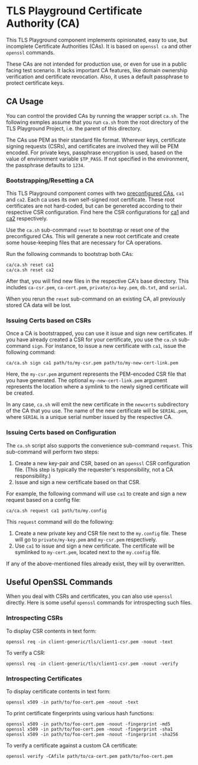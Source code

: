 # TLS Playground Certificate Authority (CA)

This TLS Playground component implements opinionated, easy to use, but incomplete Certificate Authorities (CAs). It is based on `openssl ca` and other `openssl` commands.

These CAs are not intended for production use, or even for use in a public facing test scenario. It lacks important CA features, like domain ownership verification and certificate revocation. Also, it uses a default passphrase to protect certificate keys.



## CA Usage

You can control the provided CAs by running the wrapper script `ca.sh`. The following exmples assume that you run `ca.sh` from the root directory of the TLS Playground Project, i.e. the parent of this directory.

The CAs use PEM as their standard file format. Wherever keys, certificate signing requests (CSRs), and certificates are involved they will be PEM encoded. For private keys, passphrase encryption is used, based on the value of environment variable `$TP_PASS`. If not specified in the environment, the passphrase defaults to `1234`.



### Bootstrapping/Resetting a CA

This TLS Playground component comes with two [preconfigured CAs](ca.conf), `ca1` and `ca2`. Each ca uses its own self-signed root certificate. These root certificates are not hard-coded, but can be genereted according to their respective CSR configuration. Find here the CSR configurations for [ca1](ca1/ca-req.config) and [ca2](ca2/ca-req.config) respectively.

Use the `ca.sh` sub-command `reset` to bootstrap or reset one of the preconfigured CAs. This will generate a new root certificate and create some house-keeping files that are necessary for CA operations.

Run the following commands to bootstrap both CAs:

    ca/ca.sh reset ca1
    ca/ca.sh reset ca2

After that, you will find new files in the respective CA's base directory. This includes `ca-csr.pem`, `ca-cert.pem`, `private/ca-key.pem`, `db.txt`, and `serial`.

When you rerun the `reset` sub-command on an existing CA, all previously stored CA data will be lost.



### Issuing Certs based on CSRs

Once a CA is bootstrapped, you can use it issue and sign new certificates. If you have already created a CSR for your certificate, you use the `ca.sh` sub-command `sign`. For instance, to issue a new certificate with `ca1`, issue the following command:

    ca/ca.sh sign ca1 path/to/my-csr.pem path/to/my-new-cert-link.pem

Here, the `my-csr.pem` argument represents the PEM-encoded CSR file that you have generated. The optional `my-new-cert-link.pem` argument represents the location where a symlink to the newly signed certificate will be created.

In any case, `ca.sh` will emit the new certificate in the `newcerts` subdirectory of the CA that you use. The name of the new certificate will be `SERIAL.pem`, where `SERIAL` is a unique serial number issued by the respective CA.



### Issuing Certs based on Configuration

The `ca.sh` script also supports the convenience sub-command `request`. This sub-command will perform two steps:

1. Create a new key-pair and CSR, based on an `openssl` CSR configuration file.
(This step is typically the requester's responsibility, not a CA responsibility.)
2. Issue and sign a new certificate based on that CSR.

For example, the following command will use `ca1` to create and sign a new request based on a config file:

    ca/ca.sh request ca1 path/to/my.config

This `request` command will do the following:

1. Create a new private key and CSR file next to the `my.config` file.
These will go to `private/my-key.pem` and `my-csr.pem` respectively.
2. Use `ca1` to issue and sign a new certificate. 
The certificate will be symlinked to `my-cert.pem`, located next to the `my.config` file.

If any of the above-mentioned files already exist, they will by overwritten.



## Useful OpenSSL Commands

When you deal with CSRs and certificates, you can also use `openssl` directly. Here is some useful `openssl` commands for introspecting such files.



### Introspecting CSRs

To display CSR contents in text form:

    openssl req -in client-generic/tls/client1-csr.pem -noout -text

To verify a CSR:

    openssl req -in client-generic/tls/client1-csr.pem -noout -verify



### Introspecting Certificates

To display certificate contents in text form:

    openssl x509 -in path/to/foo-cert.pem -noout -text

To print certificate fingerprints using various hash functions:

    openssl x509 -in path/to/foo-cert.pem -noout -fingerprint -md5
    openssl x509 -in path/to/foo-cert.pem -noout -fingerprint -sha1
    openssl x509 -in path/to/foo-cert.pem -noout -fingerprint -sha256

To verify a certificate against a custom CA certificate:

    openssl verify -CAfile path/to/ca-cert.pem path/to/foo-cert.pem


